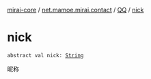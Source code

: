 [mirai-core](../../index.md) / [net.mamoe.mirai.contact](../index.md) / [QQ](index.md) / [nick](./nick.md)

# nick

`abstract val nick: `[`String`](https://kotlinlang.org/api/latest/jvm/stdlib/kotlin/-string/index.html)

昵称

